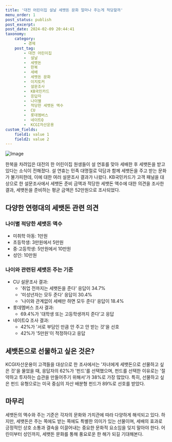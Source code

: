 ```yaml
---
title: '대전 어린이집 설날 세뱃돈 문화 얼마나 주는게 적당할까'
menu_order: 1
post_status: publish
post_excerpt: 
post_date: 2024-02-09 20:44:41
taxonomy:
    category:
        - 경제
    post_tag:
        - 대전 어린이집
        -  설날
        -  세뱃돈
        -  한복
        -  세배
        -  세뱃돈 문화
        -  이지토커
        -  설문조사
        -  KB국민카드
        -  응답자
        -  나이별
        -  적당한 세뱃돈 액수
        -  CU
        -  롯데멤버스
        -  네이트Q
        -  KCGI자산운용
custom_fields:
    field1: value 1
    field2: value 2
---
```


![Image](https://imgnews.pstatic.net/image/023/2024/02/09/0003815917_001_20240209130301065.JPG?type=w647)

한복을 차려입은 대전의 한 어린이집 원생들이 설 연휴를 맞아 세배한 후 세뱃돈을 받고 있다는 소식이 전해졌다. 설 연휴는 민족 대명절로 덕담과 함께 세뱃돈을 주고 받는 문화가 불가피한데, 이에 대한 여러 설문조사 결과가 나왔다. KB국민카드가 고객 패널을 대상으로 한 설문조사에서 세뱃돈 준비 금액과 적당한 세뱃돈 액수에 대한 의견을 조사한 결과, 세뱃돈을 준비하는 평균 금액은 52만원으로 조사되었다.
## 다양한 연령대의 세뱃돈 관련 의견
### 나이별 적당한 세뱃돈 액수
- 미취학 아동: 1만원
- 초등학생: 3만원에서 5만원
- 중·고등학생: 5만원에서 10만원
- 성인: 10만원
### 나이와 관련된 세뱃돈 주는 기준
- CU 설문조사 결과:
  - '취업 전까지는 세뱃돈을 준다' 응답이 34.7%
  - '미성년자는 모두 준다' 응답이 30.4%
  - '나이와 관계없이 세배만 하면 모두 준다' 응답이 18.4%
- 롯데멤버스 조사 결과:
  - 69.4%가 '대학생 또는 고등학생까지 준다'고 응답
- 네이트Q 조사 결과:
  - 42%가 '서로 부담인 만큼 안 주고 안 받는 것'을 선호
  - 42%가 '5만원'이 적정하다고 응답
## 세뱃돈으로 선물하고 싶은 것은?
KCGI자산운용이 고객들을 대상으로 한 조사에서는 '자녀에게 세뱃돈으로 선물하고 싶은 것'을 물었을 때, 응답자의 62%가 '펀드'를 선택했으며, 펀드를 선택한 이유로는 '절약하고 투자하는 습관을 만들어주기 위해서'가 38%로 가장 많았다. 특히, 선물하고 싶은 펀드 유형으로는 미국 중심의 자산 배분형 펀드가 89%로 선호를 받았다.
## 마무리
세뱃돈의 액수와 주는 기준은 각자의 문화와 가치관에 따라 다양하게 해석되고 있다. 하지만, 세뱃돈은 주는 쪽에도 받는 쪽에도 특별한 의미가 있는 선물이며, 세배의 효과로 긍정적인 상호 소통과 결속을 이끌어내는 중요한 문화적 요소임을 잊지 말아야 한다. 어린이부터 성인까지, 세뱃돈 문화를 통해 풍요로운 한 해가 되길 기대해본다.
